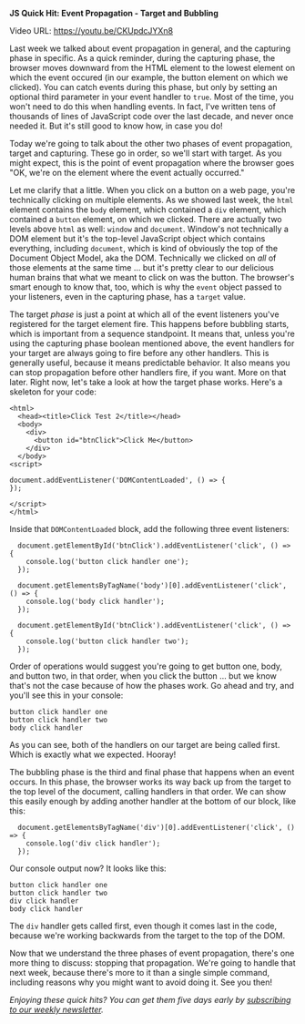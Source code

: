 **JS Quick Hit: Event Propagation - Target and Bubbling**

Video URL: https://youtu.be/CKUpdcJYXn8

Last week we talked about event propagation in general, and the capturing phase in specific. As a quick reminder, during the capturing phase, the browser moves downward from the HTML element to the lowest element on which the event occured (in our example, the button element on which we clicked). You can catch events during this phase, but only by setting an optional third parameter in your event handler to `true`. Most of the time, you won't need to do this when handling events. In fact, I've written tens of thousands of lines of JavaScript code over the last decade, and never once needed it. But it's still good to know how, in case you do!

Today we're going to talk about the other two phases of event propagation, target and capturing. These go in order, so we'll start with target. As you might expect, this is the point of event propagation where the browser goes "OK, we're on the element where the event actually occurred."

Let me clarify that a little. When you click on a button on a web page, you're technically clicking on multiple elements. As we showed last week, the `html` element contains the `body` element, which contained a `div` element, which contained a `button` element, on which we clicked. There are actually two levels above `html` as well: `window` and `document`. Window's not technically a DOM element but it's the top-level JavaScript object which contains everything, including `document`, which is kind of obviously the top of the Document Object Model, aka the DOM. Technically we clicked on _all_ of those elements at the same time &hellip; but it's pretty clear to our delicious human brains that what we meant to click on was the button. The browser's smart enough to know that, too, which is why the `event` object passed to your listeners, even in the capturing phase, has a `target` value.

The target _phase_ is just a point at which all of the event listeners you've registered for the target element fire. This happens before bubbling starts, which is important from a sequence standpoint. It means that, unless you're using the capturing phase boolean mentioned above, the event handlers for your target are always going to fire before any other handlers. This is generally useful, because it means predictable behavior. It also means you can stop propagation before other handlers fire, if you want. More on that later. Right now, let's take a look at how the target phase works. Here's a skeleton for your code:

```
<html>
  <head><title>Click Test 2</title></head>
  <body>
    <div>
      <button id="btnClick">Click Me</button>
    </div>
  </body>
<script>

document.addEventListener('DOMContentLoaded', () => {
});

</script>
</html>
```

Inside that `DOMContentLoaded` block, add the following three event listeners:

```
  document.getElementById('btnClick').addEventListener('click', () => {
    console.log('button click handler one');
  });

  document.getElementsByTagName('body')[0].addEventListener('click', () => {
    console.log('body click handler');
  });

  document.getElementById('btnClick').addEventListener('click', () => {
    console.log('button click handler two');
  });
```

Order of operations would suggest you're going to get button one, body, and button two, in that order, when you click the button &hellip; but we know that's not the case because of how the phases work. Go ahead and try, and you'll see this in your console:

```
button click handler one
button click handler two
body click handler
```

As you can see, both of the handlers on our target are being called first. Which is exactly what we expected. Hooray!

The bubbling phase is the third and final phase that happens when an event occurs. In this phase, the browser works its way back up from the target to the top level of the document, calling handlers in that order. We can show this easily enough by adding another handler at the bottom of our block, like this:

```
  document.getElementsByTagName('div')[0].addEventListener('click', () => {
    console.log('div click handler');
  });
```

Our console output now? It looks like this:

```
button click handler one
button click handler two
div click handler
body click handler
```

The `div` handler gets called first, even though it comes last in the code, because we're working backwards from the target to the top of the DOM.

Now that we understand the three phases of event propagation, there's one more thing to discuss: stopping that propagation. We're going to handle that next week, because there's more to it than a single simple command, including reasons why you might want to avoid doing it. See you then!

_Enjoying these quick hits? You can get them five days early by [subscribing to our weekly newsletter](https://closebrace.com/newsletter/subscribe)._
